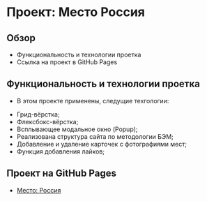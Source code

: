 # Проект: Место Россия

## Обзор

* Функциональность и технологии проетка
* Ссылка на проект в GitHub Pages


## Функциональность и технологии проетка

* В этом проекте применены, следущие техгологии:
+ Грид-вёрстка;
+ Флексбокс-вёрстка;
+ Всплывающее модальное окно (Popup);
+ Реализована структура сайта по методологии БЭМ;
+ Добавление и удаление карточек с фотографиями мест;
+ Функция добавления лайков;


## Проект на GitHub Pages

* [Место: Россия](https://evgeniihvatov.github.io/mesto/)
